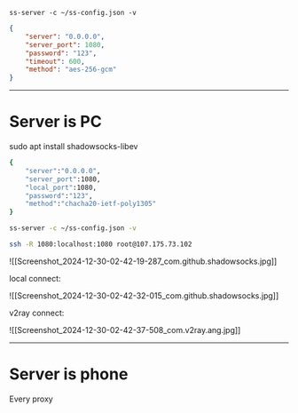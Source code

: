 
`ss-server -c ~/ss-config.json -v`

```json
{
    "server": "0.0.0.0",
    "server_port": 1080,
    "password": "123",
    "timeout": 600,
    "method": "aes-256-gcm"
}
```




---
# Server is PC

sudo apt install shadowsocks-libev

```bash
{
    "server":"0.0.0.0",
    "server_port":1080,
    "local_port":1080,
    "password":"123",
    "method":"chacha20-ietf-poly1305"
}

ss-server -c ~/ss-config.json -v
```


```bash
ssh -R 1080:localhost:1080 root@107.175.73.102
```

![[Screenshot_2024-12-30-02-42-19-287_com.github.shadowsocks.jpg]]

local connect:

![[Screenshot_2024-12-30-02-42-32-015_com.github.shadowsocks.jpg]]

v2ray connect:

![[Screenshot_2024-12-30-02-42-37-508_com.v2ray.ang.jpg]]


---

# Server is phone

Every proxy 


